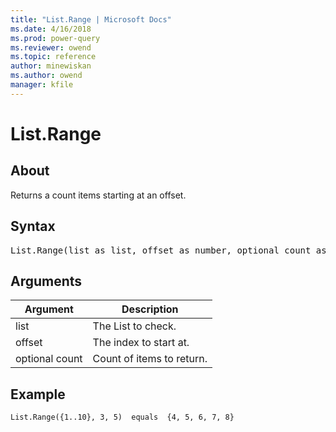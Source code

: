 ```yaml
---
title: "List.Range | Microsoft Docs"
ms.date: 4/16/2018
ms.prod: power-query
ms.reviewer: owend
ms.topic: reference
author: minewiskan
ms.author: owend
manager: kfile
---
```

# List.Range

  
## About  
Returns a count items starting at an offset.  
  
## Syntax

<pre>
List.Range(list as list, offset as number, optional count as number) as list  
</pre>
  
## Arguments  
  
|Argument|Description|  
|------------|---------------|  
|list|The List to check.|  
|offset|The index to start at.|  
|optional count|Count of items to return.|  
  
## <a name="__goback"></a>Example  
  
```powerquery-m
List.Range({1..10}, 3, 5)  equals  {4, 5, 6, 7, 8}  
```  
